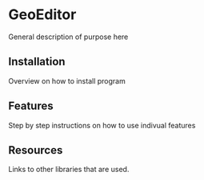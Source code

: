 # GeoEditor

General description of purpose here

## Installation

Overview on how to install program

## Features

Step by step instructions on how to use indivual features

## Resources

Links to other libraries that are used.
